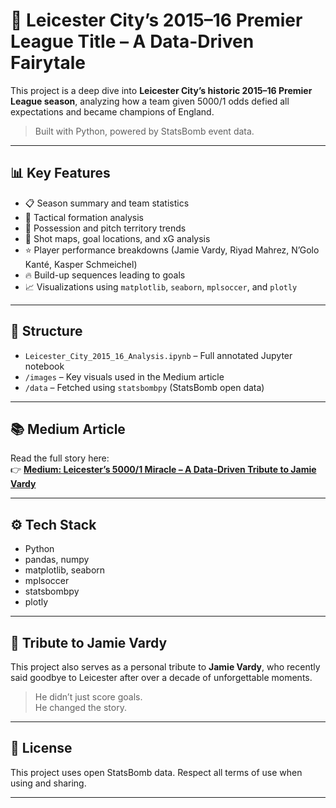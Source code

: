 
# 🦊 Leicester City’s 2015–16 Premier League Title – A Data-Driven Fairytale

This project is a deep dive into **Leicester City’s historic 2015–16 Premier League season**, analyzing how a team given 5000/1 odds defied all expectations and became champions of England.

> Built with Python, powered by StatsBomb event data.

---

## 📊 Key Features

- 📋 Season summary and team statistics  
- 🧠 Tactical formation analysis  
- 🔄 Possession and pitch territory trends  
- 🎯 Shot maps, goal locations, and xG analysis  
- ⭐ Player performance breakdowns (Jamie Vardy, Riyad Mahrez, N’Golo Kanté, Kasper Schmeichel)  
- 🔥 Build-up sequences leading to goals  
- 📈 Visualizations using `matplotlib`, `seaborn`, `mplsoccer`, and `plotly`

---

## 📁 Structure

- `Leicester_City_2015_16_Analysis.ipynb` – Full annotated Jupyter notebook  
- `/images` – Key visuals used in the Medium article  
- `/data` – Fetched using `statsbombpy` (StatsBomb open data)

---

## 📚 Medium Article

Read the full story here:  
👉 **[Medium: Leicester’s 5000/1 Miracle – A Data-Driven Tribute to Jamie Vardy](https://medium.com/@rishiraj1998.rs/the-5000-to-1-miracle-how-leicester-city-won-the-premier-league-5e9921c39f5f)**


---

## ⚙️ Tech Stack

- Python  
- pandas, numpy  
- matplotlib, seaborn  
- mplsoccer  
- statsbombpy  
- plotly

---

## 🧤 Tribute to Jamie Vardy

This project also serves as a personal tribute to **Jamie Vardy**, who recently said goodbye to Leicester after over a decade of unforgettable moments.

> He didn’t just score goals.  
> He changed the story.

---

## 📎 License

This project uses open StatsBomb data. Respect all terms of use when using and sharing.

---

